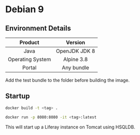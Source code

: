 # Debian 9

## Environment Details

|Product|Version|
|:-----:|:-----:|
|Java|OpenJDK JDK 8|
|Operating System|Alpine 3.8|
|Portal| Any bundle|

Add the test bundle to the folder before building the image.

## Startup

```sh
docker build -t <tag> .

docker run -p 8080:8080 -it <tag>:latest
```

This will start up a Liferay instance on Tomcat using HSQLDB.